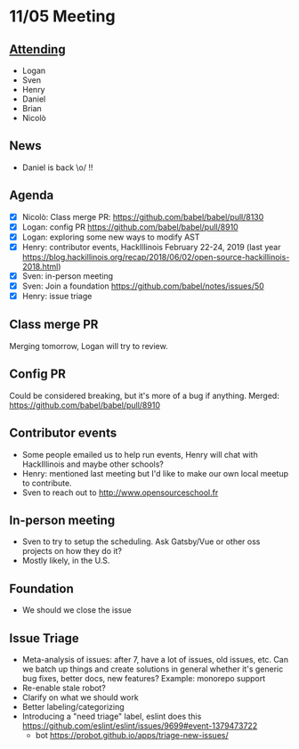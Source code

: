 # 11/05 Meeting

## [Attending](https://babeljs.io/team)

- Logan
- Sven
- Henry
- Daniel
- Brian
- Nicolò

## News

- Daniel is back \o/ !!

## Agenda

- [x] Nicolò: Class merge PR: https://github.com/babel/babel/pull/8130
- [x] Logan: config PR https://github.com/babel/babel/pull/8910
- [x] Logan: exploring some new ways to modify AST
- [x] Henry: contributor events, HackIllinois February 22-24, 2019 (last year https://blog.hackillinois.org/recap/2018/06/02/open-source-hackillinois-2018.html)
- [x] Sven: in-person meeting
- [x] Sven: Join a foundation https://github.com/babel/notes/issues/50
- [x] Henry: issue triage

## Class merge PR

Merging tomorrow, Logan will try to review.

## Config PR

Could be considered breaking, but it's more of a bug if anything. Merged: https://github.com/babel/babel/pull/8910

## Contributor events

- Some people emailed us to help run events, Henry will chat with HackIllinois and maybe other schools?
- Henry: mentioned last meeting but I'd like to make our own local meetup to contribute.
- Sven to reach out to http://www.opensourceschool.fr

## In-person meeting

- Sven to try to setup the scheduling. Ask Gatsby/Vue or other oss projects on how they do it?
- Mostly likely, in the U.S.

## Foundation

- We should we close the issue

## Issue Triage

- Meta-analysis of issues: after 7, have a lot of issues, old issues, etc. Can we batch up things and create solutions in general whether it's generic bug fixes, better docs, new features? Example: monorepo support
- Re-enable stale robot?
- Clarify on what we should work
- Better labeling/categorizing
- Introducing a "need triage" label, eslint does this https://github.com/eslint/eslint/issues/9699#event-1379473722
    - bot https://probot.github.io/apps/triage-new-issues/

